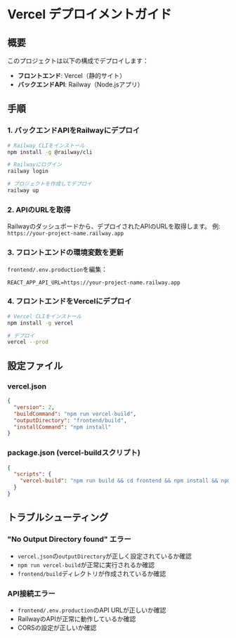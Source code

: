 # Vercel デプロイメントガイド

## 概要
このプロジェクトは以下の構成でデプロイします：
- **フロントエンド**: Vercel（静的サイト）
- **バックエンドAPI**: Railway（Node.jsアプリ）

## 手順

### 1. バックエンドAPIをRailwayにデプロイ

```bash
# Railway CLIをインストール
npm install -g @railway/cli

# Railwayにログイン
railway login

# プロジェクトを作成してデプロイ
railway up
```

### 2. APIのURLを取得
Railwayのダッシュボードから、デプロイされたAPIのURLを取得します。
例: `https://your-project-name.railway.app`

### 3. フロントエンドの環境変数を更新

`frontend/.env.production`を編集：
```env
REACT_APP_API_URL=https://your-project-name.railway.app
```

### 4. フロントエンドをVercelにデプロイ

```bash
# Vercel CLIをインストール
npm install -g vercel

# デプロイ
vercel --prod
```

## 設定ファイル

### vercel.json
```json
{
  "version": 2,
  "buildCommand": "npm run vercel-build",
  "outputDirectory": "frontend/build",
  "installCommand": "npm install"
}
```

### package.json (vercel-buildスクリプト)
```json
{
  "scripts": {
    "vercel-build": "npm run build && cd frontend && npm install && npm run build"
  }
}
```

## トラブルシューティング

### "No Output Directory found" エラー
- `vercel.json`の`outputDirectory`が正しく設定されているか確認
- `npm run vercel-build`が正常に実行されるか確認
- `frontend/build`ディレクトリが作成されているか確認

### API接続エラー
- `frontend/.env.production`のAPI URLが正しいか確認
- RailwayのAPIが正常に動作しているか確認
- CORSの設定が正しいか確認